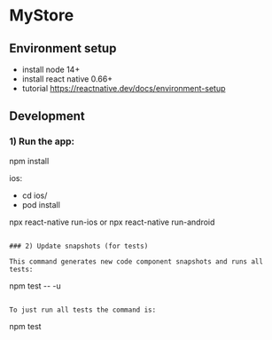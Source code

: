 # MyStore

## Environment setup
 - install node 14+
 - install react native 0.66+
 - tutorial https://reactnative.dev/docs/environment-setup

## Development

### 1) Run the app:
npm install

ios:
 - cd ios/
 - pod install

npx react-native run-ios
or
npx react-native run-android
```

### 2) Update snapshots (for tests)

This command generates new code component snapshots and runs all tests:

 ```
npm test -- -u
```

To just run all tests the command is:

 ```
npm test
```




